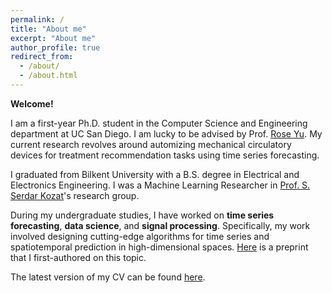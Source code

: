 ```yaml
---
permalink: /
title: "About me"
excerpt: "About me"
author_profile: true
redirect_from: 
  - /about/
  - /about.html
---
```


**Welcome!**

I am a first-year Ph.D. student in the Computer Science and Engineering department at UC San Diego. I am lucky to be advised by Prof. [Rose Yu](https://roseyu.com/). My current research revolves around automizing mechanical circulatory devices for treatment recommendation tasks using time series forecasting.

I graduated from Bilkent University with a B.S. degree in Electrical and Electronics Engineering. I was a Machine Learning Researcher in [Prof. S. Serdar Kozat](http://kilyos.ee.bilkent.edu.tr/~kozat/)'s research group. 

During my undergraduate studies, I have worked on **time series forecasting**, **data science**, and **signal processing**. Specifically, my work involved designing cutting-edge algorithms for time series and spatiotemporal prediction in high-dimensional spaces. [Here](
https://doi.org/10.48550/arXiv.2310.17544
) is a preprint that I first-authored on this topic. 

The latest version of my CV can be found [here](/files/aysintumay_cv.pdf). 

